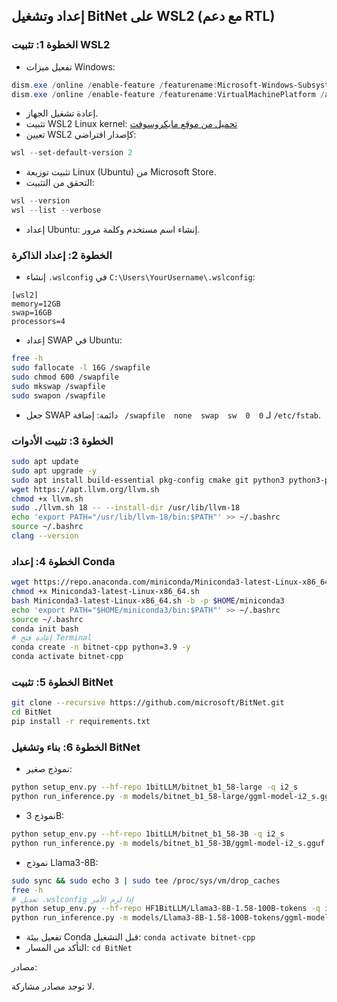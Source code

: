 ## إعداد وتشغيل BitNet على WSL2 (مع دعم RTL)

### الخطوة 1: تثبيت WSL2

- تفعيل ميزات Windows:
```powershell
dism.exe /online /enable-feature /featurename:Microsoft-Windows-Subsystem-Linux /all /norestart
dism.exe /online /enable-feature /featurename:VirtualMachinePlatform /all /norestart
```
- إعادة تشغيل الجهاز.
- تثبيت WSL2 Linux kernel: [تحميل من موقع مايكروسوفت](https://docs.microsoft.com/en-us/windows/wsl/install-manual#step-4---download-the-linux-kernel-update-package)
- تعيين WSL2 كإصدار افتراضي:
```powershell
wsl --set-default-version 2
```
- تثبيت توزيعة Linux (Ubuntu) من Microsoft Store.
- التحقق من التثبيت:
```powershell
wsl --version
wsl --list --verbose
```
- إعداد Ubuntu: إنشاء اسم مستخدم وكلمة مرور.


### الخطوة 2: إعداد الذاكرة

- إنشاء `.wslconfig` في `C:\Users\YourUsername\.wslconfig`:
```
[wsl2]
memory=12GB
swap=16GB
processors=4
```
- إعداد SWAP في Ubuntu:
```bash
free -h
sudo fallocate -l 16G /swapfile
sudo chmod 600 /swapfile
sudo mkswap /swapfile
sudo swapon /swapfile
```
- جعل SWAP دائمة: إضافة ` /swapfile  none  swap  sw  0  0`  لـ `/etc/fstab`.


### الخطوة 3: تثبيت الأدوات

```bash
sudo apt update
sudo apt upgrade -y
sudo apt install build-essential pkg-config cmake git python3 python3-pip ninja-build -y
wget https://apt.llvm.org/llvm.sh
chmod +x llvm.sh
sudo ./llvm.sh 18 -- --install-dir /usr/lib/llvm-18
echo 'export PATH="/usr/lib/llvm-18/bin:$PATH"' >> ~/.bashrc
source ~/.bashrc
clang --version
```


### الخطوة 4: إعداد Conda

```bash
wget https://repo.anaconda.com/miniconda/Miniconda3-latest-Linux-x86_64.sh
chmod +x Miniconda3-latest-Linux-x86_64.sh
bash Miniconda3-latest-Linux-x86_64.sh -b -p $HOME/miniconda3
echo 'export PATH="$HOME/miniconda3/bin:$PATH"' >> ~/.bashrc
source ~/.bashrc
conda init bash
# إعادة فتح Terminal
conda create -n bitnet-cpp python=3.9 -y
conda activate bitnet-cpp
```


### الخطوة 5: تثبيت BitNet

```bash
git clone --recursive https://github.com/microsoft/BitNet.git
cd BitNet
pip install -r requirements.txt
```


### الخطوة 6: بناء وتشغيل BitNet

- نموذج صغير:
```bash
python setup_env.py --hf-repo 1bitLLM/bitnet_b1_58-large -q i2_s
python run_inference.py -m models/bitnet_b1_58-large/ggml-model-i2_s.gguf -p "What is the capital of France?"
```

- نموذج 3B:
```bash
python setup_env.py --hf-repo 1bitLLM/bitnet_b1_58-3B -q i2_s
python run_inference.py -m models/bitnet_b1_58-3B/ggml-model-i2_s.gguf -p "What is the capital of France?"
```

- نموذج Llama3-8B:
```bash
sudo sync && sudo echo 3 | sudo tee /proc/sys/vm/drop_caches
free -h
# تعديل .wslconfig إذا لزم الأمر
python setup_env.py --hf-repo HF1BitLLM/Llama3-8B-1.58-100B-tokens -q i2_s
python run_inference.py -m models/Llama3-8B-1.58-100B-tokens/ggml-model-i2_s.gguf -p "Name three types of pets that people commonly keep at home:\nAnswer:"
```
- تفعيل بيئة Conda قبل التشغيل: `conda activate bitnet-cpp`
-  التأكد من المسار: `cd BitNet`

مصادر:

لا توجد مصادر مشاركة.
